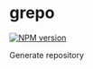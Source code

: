# grepo

[![NPM version][npm-image]][npm-url]

Generate repository

[npm-image]: https://img.shields.io/npm/v/grepo.svg?style=flat-square
[npm-url]: https://npmjs.org/package/grepo